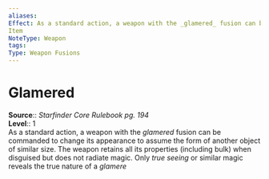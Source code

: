```yaml
---
aliases: 
Effect: As a standard action, a weapon with the _glamered_ fusion can be commanded to change its appearance to assume the form of another object of similar size. The weapon retains all its properties (including bulk) when disguised but does not radiate magic. Only _true seeing_ or similar magic reveals the true nature of a _glamere_
Item
NoteType: Weapon
tags: 
Type: Weapon Fusions
---
```


# Glamered

**Source**:: _Starfinder Core Rulebook pg. 194_  
**Level**:: 1  
As a standard action, a weapon with the _glamered_ fusion can be commanded to change its appearance to assume the form of another object of similar size. The weapon retains all its properties (including bulk) when disguised but does not radiate magic. Only _true seeing_ or similar magic reveals the true nature of a _glamere_
